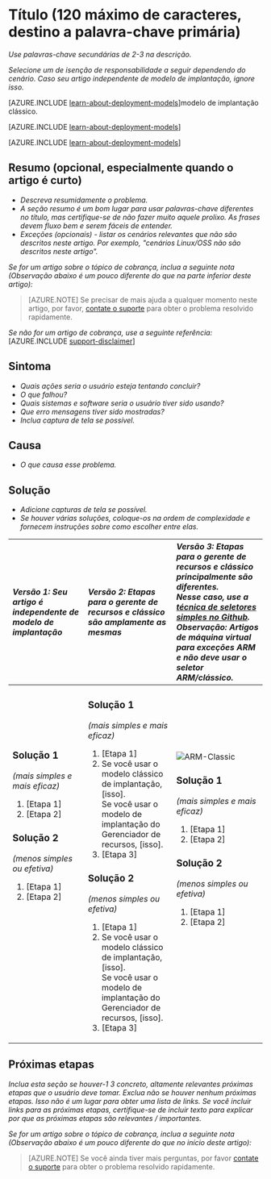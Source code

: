 <properties
   pageTitle="Título da página que exibe os resultados de tabulação e de pesquisa do navegador"
   description="Descrição de artigo que será exibida em páginas iniciais e na maioria dos resultados de pesquisa"
   services="service-name"
   documentationCenter="dev-center-name"
   authors="GitHub-alias-of-only-one-author"
   manager="manager-alias"
   editor=""
   tags="comma-separates-additional-tags-if-required"/>

<tags
   ms.service="required"
   ms.devlang="may be required"
   ms.topic="article"
   ms.tgt_pltfrm="may be required"
   ms.workload="required"
   ms.date="mm/dd/yyyy"
   ms.author="Your MSFT alias or your full email address;semicolon separates two or more"/>

# <a name="title-maximum-120-characters-target-the-primary-keyword"></a>Título (120 máximo de caracteres, destino a palavra-chave primária)

_Use palavras-chave secundárias de 2-3 na descrição._

_Selecione um de isenção de responsabilidade a seguir dependendo do cenário. Caso seu artigo independente de modelo de implantação, ignore isso._

[AZURE.INCLUDE [learn-about-deployment-models](../../includes/learn-about-deployment-models-rm-include.md)]modelo de implantação clássico.

[AZURE.INCLUDE [learn-about-deployment-models](../../includes/learn-about-deployment-models-classic-include.md)]

[AZURE.INCLUDE [learn-about-deployment-models](../../learn-about-deployment-models-both-include.md)]

## <a name="summary-optional-especially-when-the-article-is-short"></a>Resumo (opcional, especialmente quando o artigo é curto)

- _Descreva resumidamente o problema._
- _A seção resumo é um bom lugar para usar palavras-chave diferentes no título, mas certifique-se de não fazer muito aquele prolixo. As frases devem fluxo bem e serem fáceis de entender._
- _Exceções (opcionais) - listar os cenários relevantes que não são descritos neste artigo. Por exemplo, "cenários Linux/OSS não são descritos neste artigo"._

_Se for um artigo sobre o tópico de cobrança, inclua a seguinte nota (Observação abaixo é um pouco diferente do que na parte inferior deste artigo):_
> [AZURE.NOTE] Se precisar de mais ajuda a qualquer momento neste artigo, por favor, [contate o suporte](https://portal.azure.com/?#blade/Microsoft_Azure_Support/HelpAndSupportBlade) para obter o problema resolvido rapidamente.

_Se não for um artigo de cobrança, use a seguinte referência:_
[AZURE.INCLUDE [support-disclaimer](../../includes/support-disclaimer.md)]

## <a name="symptom"></a>Sintoma

- _Quais ações seria o usuário esteja tentando concluir?_
- _O que falhou?_
- _Quais sistemas e software seria o usuário tiver sido usando?_
- _Que erro mensagens tiver sido mostradas?_
- _Inclua captura de tela se possível._

## <a name="cause"></a>Causa

- _O que causa esse problema._

## <a name="solution"></a>Solução

- _Adicione capturas de tela se possível._
- _Se houver várias soluções, coloque-os na ordem de complexidade e fornecem instruções sobre como escolher entre elas._

| <em>Versão 1: Seu artigo é independente de modelo de implantação</em> | <em>Versão 2: Etapas para o gerente de recursos e clássico são amplamente as mesmas</em> | <em>Versão 3: Etapas para o gerente de recursos e clássico principalmente são diferentes. <br />Nesse caso, use a <a href="https://github.com/Azure/azure-content-pr/blob/master/contributor-guide/custom-markdown-extensions.md#simple-selectors">técnica de seletores simples no Github</a>. <br />Observação: Artigos de máquina virtual para exceções ARM e não deve usar o seletor ARM/clássico.</em> |
|:------------------------------------------------------|:-----------------------------------------------------------|:----------------------------------------------------------------------------------------------------------------------------------------------------------------------------|
| <p><h3>Solução 1</h3><em>(mais simples e mais eficaz)</em></p><ol><li>[Etapa 1]</li><li>[Etapa 2]</li></ol><p><h3>Solução 2</h3><em>(menos simples ou efetiva)</em></p><ol><li>[Etapa 1]</li><li>[Etapa 2]</li></ol><br /><br /><br /><br /><br /><br /><br /><br /> | <p><h3>Solução 1</h3><em>(mais simples e mais eficaz)</em></p><ol><li>[Etapa 1]</li><li>Se você usar o modelo clássico de implantação, [isso].<br />Se você usar o modelo de implantação do Gerenciador de recursos, [isso].</li><li>[Etapa 3]</li></ol><p><h3>Solução 2</h3><em>(menos simples ou efetiva)</em></p><ol><li>[Etapa 1]</li><li>Se você usar o modelo clássico de implantação, [isso].<br />Se você usar o modelo de implantação do Gerenciador de recursos, [isso].</li><li>[Etapa 3]</li></ol> | <img src="media/markdown-template-for-support-articles-symptom-cause-resolution/rm-classic.png" alt="ARM-Classic"><p><h3>Solução 1</h3><em>(mais simples e mais eficaz)</em></p><ol><li>[Etapa 1]</li><li>[Etapa 2]</li></ol><p><h3>Solução 2</h3><em>(menos simples ou efetiva)</em></p><ol><li>[Etapa 1]</li><li>[Etapa 2]</li></ol><br /><br /><br /><br /> |

## <a name="next-steps"></a>Próximas etapas
_Inclua esta seção se houver-1 3 concreto, altamente relevantes próximas etapas que o usuário deve tomar. Exclua não se houver nenhum próximas etapas. Isso não é um lugar para obter uma lista de links. Se você incluir links para as próximas etapas, certifique-se de incluir texto para explicar por que as próximas etapas são relevantes / importantes._

_Se for um artigo sobre o tópico de cobrança, inclua a seguinte nota (Observação abaixo é um pouco diferente do que no início deste artigo):_
> [AZURE.NOTE] Se você ainda tiver mais perguntas, por favor [contate o suporte](https://portal.azure.com/?#blade/Microsoft_Azure_Support/HelpAndSupportBlade) para obter o problema resolvido rapidamente.
